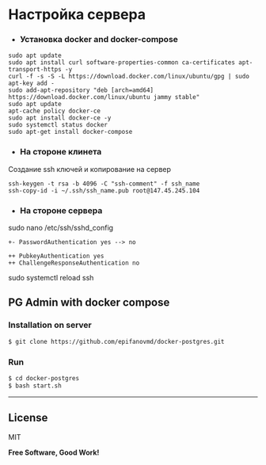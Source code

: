 # Настройка сервера

- ### Установка docker and docker-compose

```
sudo apt update
sudo apt install curl software-properties-common ca-certificates apt-transport-https -y
curl -f -s -S -L https://download.docker.com/linux/ubuntu/gpg | sudo apt-key add -
sudo add-apt-repository "deb [arch=amd64] https://download.docker.com/linux/ubuntu jammy stable"
sudo apt update
apt-cache policy docker-ce
sudo apt install docker-ce -y
sudo systemctl status docker
sudo apt-get install docker-compose
```


- ### На стороне клинета
Создание ssh ключей и копирование на сервер
```
ssh-keygen -t rsa -b 4096 -C "ssh-comment" -f ssh_name
ssh-copy-id -i ~/.ssh/ssh_name.pub root@147.45.245.104  
```

- ### На стороне сервера

sudo nano /etc/ssh/sshd_config

```
+- PasswordAuthentication yes --> no

++ PubkeyAuthentication yes
++ ChallengeResponseAuthentication no

```
sudo systemctl reload ssh



## PG Admin with docker compose

### Installation on server
```sh
$ git clone https://github.com/epifanovmd/docker-postgres.git
```

### Run
```sh
$ cd docker-postgres
$ bash start.sh
```

---

License
----

MIT

**Free Software, Good Work!**
